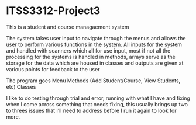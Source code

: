 # ITSS3312-Project3

This is a student and course managaement system 

The system takes user input to navigate through the menus and allows the user to
perform various functions in the system. All inputs for the system and handled with scanners which all for use input, most if not all the processing for the systems is handled in methods, arrays serve as the storage for the data which are housed in classes and outputs are given at various points for feedback to the user

The program goes
  Menu
  Methods (Add Student/Course, View Students, etc)
  Classes

I like to do testing through trial and error, running with what I have and fixing when I
come across something that needs fixing, this usually brings up two to threes issues that I’ll need to address before I run it again to look for more.
